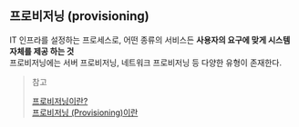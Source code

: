 ## 프로비저닝 (provisioning)

IT 인프라를 설정하는 프로세스로, 어떤 종류의 서비스든 **사용자의 요구에 맞게 시스템 자체를 제공 하는 것**
<br>
프로비저닝에는 서버 프로비저닝, 네트워크 프로비저닝 등 다양한 유형이 존재한다.

> 참고 
> 
> [프로비저닝이란?](https://www.redhat.com/ko/topics/automation/what-is-provisioning)
> <br> [프로비저닝 (Provisioning)이란](https://jins-dev.tistory.com/entry/프로비저닝Provisioning-이란)